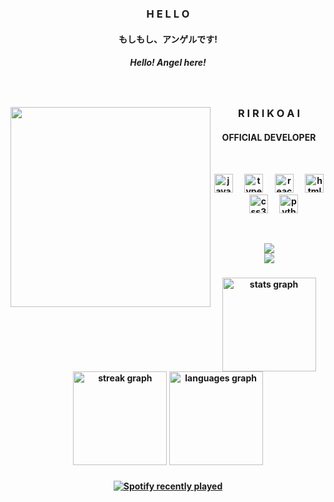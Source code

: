 <div align="center">
  <h3><strong>H E L L O</strong></h3>
  <h4><strong>もしもし、アンゲルです!</strong></h4>
  <h5><strong>Hello! Angel here!</h5>
  <p>&nbsp;</p>
</div>

<div align="center">
  <img align="left" width="320px" src="https://angel.net.my/wp-content/uploads/2023/12/imagine5.7.png">
  <div align="right">
    <div align="center">
        <div align="center">
          <h3><strong>R I R I K O  A I</strong></h3>
          <h4><strong>OFFICIAL DEVELOPER</strong></h4>
          <p>&nbsp;</p>
        </div>
        <img src="https://cdn.jsdelivr.net/gh/devicons/devicon/icons/javascript/javascript-original.svg" height="30" alt="javascript logo"  />
        <img width="12" />
        <img src="https://cdn.jsdelivr.net/gh/devicons/devicon/icons/typescript/typescript-original.svg" height="30" alt="typescript logo"  />
        <img width="12" />
        <img src="https://cdn.jsdelivr.net/gh/devicons/devicon/icons/react/react-original.svg" height="30" alt="react logo"  />
        <img width="12" />
        <img src="https://cdn.jsdelivr.net/gh/devicons/devicon/icons/html5/html5-original.svg" height="30" alt="html5 logo"  />
        <img width="12" />
        <img src="https://cdn.jsdelivr.net/gh/devicons/devicon/icons/css3/css3-original.svg" height="30" alt="css3 logo"  />
        <img width="12" />
        <img src="https://cdn.jsdelivr.net/gh/devicons/devicon/icons/python/python-original.svg" height="30" alt="python logo"  />
        <p>&nbsp;</p>
        <a href="https://discord.com/users/707092368427319357"><img src="https://lanyard.cnrad.dev/api/707092368427319357" /></a>
    </div>
</div>

<div align="center">
  <img src="https://angel.net.my/wp-content/uploads/2023/12/ririko-scaled.jpg">
</div>

###

<div align="center">  
  <img src="https://github-readme-stats-one-bice.vercel.app/api?username=earnestangel&langs_count=10&theme=onedark&role=OWNER,ORGANIZATION_MEMBER,COLLABORATOR&hide_border=true" height="150" alt="stats graph"  />
  <img src="https://streak-stats.demolab.com?user=earnestangel&locale=en&mode=daily&theme=onedark&hide_border=true&border_radius=5" height="150" alt="streak graph"  />
  <img src="https://github-readme-stats-one-bice.vercel.app/api/top-langs/?username=earnestangel&langs_count=10&theme=onedark&role=OWNER,ORGANIZATION_MEMBER,COLLABORATOR&hide_border=true" height="150" alt="languages graph"  />
</div>

###

<div align="center">
  <a href="https://open.spotify.com/user/22iz42v7tvbrllom2nmkqicki">
    <img src="https://spotify-recently-played-readme.vercel.app/api?user=22iz42v7tvbrllom2nmkqicki&width=600" alt="Spotify recently played"  />
  </a>
</div>
